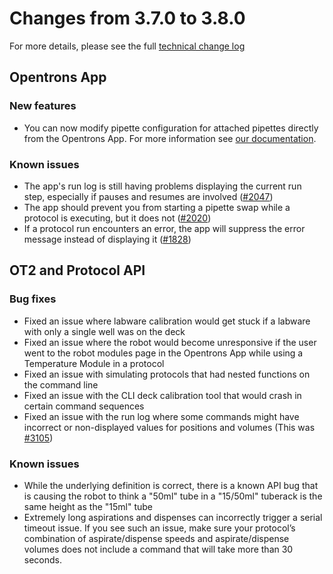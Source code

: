 # Changes from 3.7.0 to 3.8.0

For more details, please see the full [technical change log][changelog]

[changelog]: https://github.com/Opentrons/opentrons/blob/edge/CHANGELOG.md

<!-- start:@opentrons/app -->
## Opentrons App

### New features

- You can now modify pipette configuration for attached pipettes directly from the Opentrons App. For more information see [our documentation][intercom-pipette-config].

### Known issues

- The app's run log is still having problems displaying the current run step, especially if pauses and resumes are involved ([#2047][2047])
- The app should prevent you from starting a pipette swap while a protocol is
executing, but it does not ([#2020][2020])
- If a protocol run encounters an error, the app will suppress the error message instead of displaying it ([#1828][1828])

[2047]: https://github.com/Opentrons/opentrons/issues/2047
[2020]: https://github.com/Opentrons/opentrons/issues/2020
[1828]: https://github.com/Opentrons/opentrons/issues/1828
[intercom-pipette-config]: https://app.intercom.io/a/apps/bsgvg3q7/articles/articles/2822002/show

<!-- end:@opentrons/app -->

<!-- start:@opentrons/api -->
## OT2 and Protocol API


### Bug fixes

- Fixed an issue where labware calibration would get stuck if a labware with only a single well was on the deck
- Fixed an issue where the robot would become unresponsive if the user went to the robot modules page in the Opentrons App while using a Temperature Module in a protocol
- Fixed an issue with simulating protocols that had nested functions on the command line
- Fixed an issue with the CLI deck calibration tool that would crash in certain command sequences
- Fixed an issue with the run log where some commands might have incorrect or non-displayed values for positions and volumes (This was [#3105][3105])


### Known issues
- While the underlying definition is correct, there is a known API bug that is causing the robot to think a "50ml" tube in a "15/50ml" tuberack is the same height as the "15ml" tube
- Extremely long aspirations and dispenses can incorrectly trigger a serial timeout issue. If you see such an issue, make sure your protocol’s combination of aspirate/dispense speeds and aspirate/dispense volumes does not include a command that will take more than 30 seconds.

[3105]: https://github.com/Opentrons/opentrons/issues/3105

<!-- end:@opentrons/api -->
